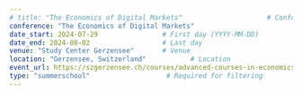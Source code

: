 ```yaml
---
# title: "The Economics of Digital Markets"                     # Conference name
conference: "The Economics of Digital Markets"
date_start: 2024-07-29                # First day (YYYY-MM-DD)
date_end: 2024-08-02                  # Last day
venue: "Study Center Gerzensee"       # Venue 
location: "Gerzensee, Switzerland"           # Location
event_url: https://szgerzensee.ch/courses/advanced-courses-in-economics-for-doctoral-students-and-faculty-members/previous-years                # Official website
type: "summerschool"                   # Required for filtering
---
```

